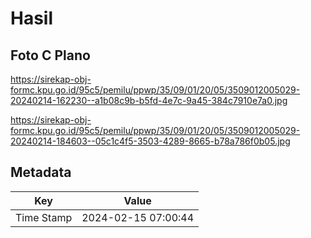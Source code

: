 # Hasil

## Foto C Plano

https://sirekap-obj-formc.kpu.go.id/95c5/pemilu/ppwp/35/09/01/20/05/3509012005029-20240214-162230--a1b08c9b-b5fd-4e7c-9a45-384c7910e7a0.jpg

https://sirekap-obj-formc.kpu.go.id/95c5/pemilu/ppwp/35/09/01/20/05/3509012005029-20240214-184603--05c1c4f5-3503-4289-8665-b78a786f0b05.jpg


## Metadata

| Key        | Value               |
| ---------- | ------------------- |
| Time Stamp | 2024-02-15 07:00:44 |



